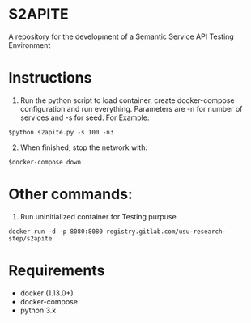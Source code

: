 # S2APITE

A repository for the development of a Semantic Service API Testing Environment

# Instructions
1. Run the python script to load container, create docker-compose configuration and run everything.
Parameters are -n for number of services and -s for seed. For Example: 
```
$python s2apite.py -s 100 -n3
```
2. When finished, stop the network with:
```
$docker-compose down
```


# Other commands:
1. Run uninitialized container for Testing purpuse.
```
docker run -d -p 8080:8080 registry.gitlab.com/usu-research-step/s2apite
```


# Requirements
- docker (1.13.0+)
- docker-compose
- python 3.x



